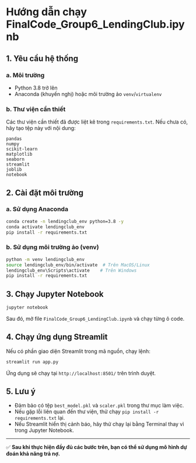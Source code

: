 # Hướng dẫn chạy FinalCode_Group6_LendingClub.ipynb

## 1. Yêu cầu hệ thống

### a. Môi trường
- Python 3.8 trở lên
- Anaconda (khuyến nghị) hoặc môi trường ảo `venv`/`virtualenv`

### b. Thư viện cần thiết
Các thư viện cần thiết đã được liệt kê trong `requirements.txt`. Nếu chưa có, hãy tạo tệp này với nội dung:

```
pandas
numpy
scikit-learn
matplotlib
seaborn
streamlit
joblib
notebook
```

## 2. Cài đặt môi trường

### a. Sử dụng Anaconda
```bash
conda create -n lendingclub_env python=3.8 -y
conda activate lendingclub_env
pip install -r requirements.txt
```

### b. Sử dụng môi trường ảo (venv)
```bash
python -m venv lendingclub_env
source lendingclub_env/bin/activate  # Trên MacOS/Linux
lendingclub_env\Scripts\activate    # Trên Windows
pip install -r requirements.txt
```

## 3. Chạy Jupyter Notebook
```bash
jupyter notebook
```
Sau đó, mở file `FinalCode_Group6_LendingClub.ipynb` và chạy từng ô code.

## 4. Chạy ứng dụng Streamlit
Nếu có phần giao diện Streamlit trong mã nguồn, chạy lệnh:
```bash
streamlit run app.py
```
Ứng dụng sẽ chạy tại `http://localhost:8501/` trên trình duyệt.

## 5. Lưu ý
- Đảm bảo có tệp `best_model.pkl` và `scaler.pkl` trong thư mục làm việc.
- Nếu gặp lỗi liên quan đến thư viện, thử chạy `pip install -r requirements.txt` lại.
- Nếu Streamlit hiển thị cảnh báo, hãy thử chạy lại bằng Terminal thay vì trong Jupyter Notebook.

---
✅ **Sau khi thực hiện đầy đủ các bước trên, bạn có thể sử dụng mô hình dự đoán khả năng trả nợ.**


